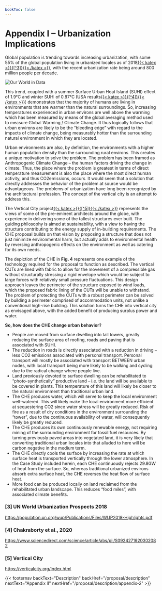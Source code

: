```yaml
---
bookToc: false
---
```


# Appendix I – Urbanization Implications

Global population is trending towards increasing urbanization, with some 55% of the global population living in urbanized locales as of 2018[{{< katex >}}{[^3]}{{< /katex >}}](/proposal/description/appendix-1/#3-un-world-urbanization-prospects-2018), with the recent urbanization rate being around 800 million people per decade.

![Our World in Data](/images/our-world-in-data.png)

This trend, coupled with a summer Surface Urban Heat Island (SUHI) effect of 1.9°C and winter SUHI of 0.87°C (USA results[{{< katex >}}{[^4]}{{< /katex >}}](/proposal/description/appendix-1/#4-chakraborty-et-al-2020)) demonstrates that the majority of humans are living in environments that are warmer than the natural surroundings. So, increasing temperatures experienced in urban environs are well above the warming which has been measured by means of the global averaging method used to measure Global Warming / Climate Change.  It thus logically follows that urban environs are likely to be the “bleeding edge” with regard to the impacts of climate change, being measurably hotter than the surrounding natural environment in which they are located.

Urban environments are also, by definition, the environments with a higher human population density than the surrounding rural environs.  This creates a unique motivation to solve the problem.  The problem has been framed as Anthropogenic Climate Change – the human factors driving the change in climate.  Thus, the place where the problem is greatest in terms of direct temperature measurement is also the place where the most direct human activity, and thus CO2emissions, occurs.  It would seem that a solution that directly addresses the behavior of the problem at source would be advantageous.
The problems of urbanization have long been recognized by the architectural profession.  The concept of the vertical city is an attempt to address this.

The Vertical City project[{{< katex >}}{[^5]}{{< /katex >}}](/proposal/description/appendix-1/#5-vertical-city) represents the views of some of the pre-eminent architects around the globe, with experience in delivering some of the tallest structures ever built.  The guiding philosophy is aimed at sustainability, with a view to having the structure contributing to the energy supply of in-building requirements.
The CHE proposal builds on that vision by proposing a structure that does not just minimize environmental harm, but actually adds to environmental health by reversing anthropogenic effects on the environment as well as catering for its own needs.

The depiction of the CHE in __Fig. 4__ represents one example of the technology required for the proposal to function as described.  The vertical CUTs are lined with fabric to allow for the movement of a compressible gas without structurally stressing a rigid envelope which would be subject to large forces with relatively small pressure fluctuations.  This design approach leaves the perimeter of the structure exposed to wind loads, which the proposed fabric lining of the CUTs will be unable to withstand.  The problem of protecting the CUTs with a robust perimeter can be solved by building a perimeter comprised of accommodation units, not unlike a conventional high-rise building.  This solution turns the CHE into vertical city as envisaged above, with the added benefit of producing surplus power and water.

__So, how does the CHE change urban behavior?__
- People are moved from surface dwelling into tall towers, greatly reducing the surface area of roofing, roads and paving that is associated with SUHI.
- The reduction in roads is directly associated with a reduction in driving – less CO2 emissions associated with personal transport.  Personal transport will mostly be associated with transport BETWEEN urban nodes, with local transport being more likely to be walking and cycling due to the radical change where people live.
- Land previously devoted to surface dwelling can be rehabilitated to “photo-synthetically” productive land – i.e. the land will be available to be covered in plants.  This temperature of this land will likely be closer to the natural environment than traditional urban land.
- The CHE produces water, which will serve to keep the local environment well-watered.  This will likely make the local environment more efficient at sequestering CO2 since water stress will be greatly reduced.  Risk of fire as a result of dry conditions in the environment surrounding the “tower”, due to the continuous availability of water, will consequently likely be greatly reduced.
- The CHE produces its own continuously renewable energy, not requiring mining of the surrounding environment for fossil fuel resources.  By turning previously paved areas into vegetated land, it is very likely that converting traditional urban locales into that alluded to here will be carbon negative in the medium term.
- The CHE directly cools the surface by increasing the rate at which surface heat is transported vertically through the lower atmosphere.  In the Case Study included herein, each CHE continuously rejects 29.8GW of heat from the surface.  So, whereas traditional urbanized environs absorb extra surface heat, the CHE reverses the heat flow of surface heat.
- More food can be produced locally on land reclaimed from the rehabilitated urban landscape.  This reduces “food miles”, with associated climate benefits.

### [3] UN World Urbanization Prospects 2018
https://population.un.org/wup/Publications/Files/WUP2018-Highlights.pdf

 ### [4] Chakraborty et al., 2020
 https://www.sciencedirect.com/science/article/abs/pii/S0924271620302082

### [5] Vertical City
https://verticalcity.org/index.html

{{< footernav  backText="Description" backHref="/proposal/description" nextText="Appendix II" nextHref="/proposal/description/appendix-2" >}}
